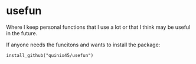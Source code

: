 # usefun
Where I keep personal functions that I use a lot or that I think may be useful in the future.

If anyone needs the funcitons and wants to install the package:

`install_github("quinix45/usefun")`
